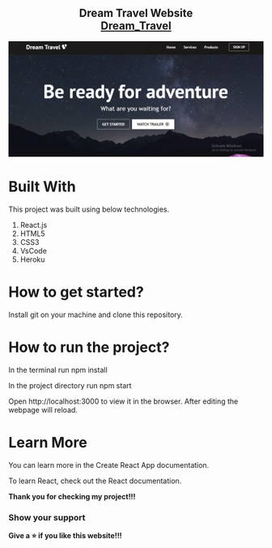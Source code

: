 <h2 align="center">
  Dream Travel Website <br/>
  <a href="https://dreamtra.herokuapp.com/" target="">Dream_Travel</a>
</h2>

<div align="center">
  
 <img alt="Demo" src="./public/images/dream_travel.PNG" />

</div>

# Built With

This project was built using below technologies.

1. React.js
2. HTML5
3. CSS3
4. VsCode
5. Heroku

# How to get started?

Install git on your machine and clone this repository.

# How to run the project?

In the terminal run npm install

In the project directory run npm start

Open http://localhost:3000 to view it in the browser. After editing the webpage will reload.

# Learn More

You can learn more in the Create React App documentation.

To learn React, check out the React documentation.

**Thank you for checking my project!!!**

### Show your support

**Give a ⭐ if you like this website!!!**
